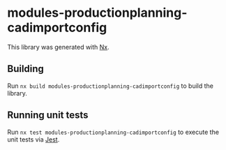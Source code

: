 # modules-productionplanning-cadimportconfig

This library was generated with [Nx](https://nx.dev).

## Building

Run `nx build modules-productionplanning-cadimportconfig` to build the library.

## Running unit tests

Run `nx test modules-productionplanning-cadimportconfig` to execute the unit tests via [Jest](https://jestjs.io).
